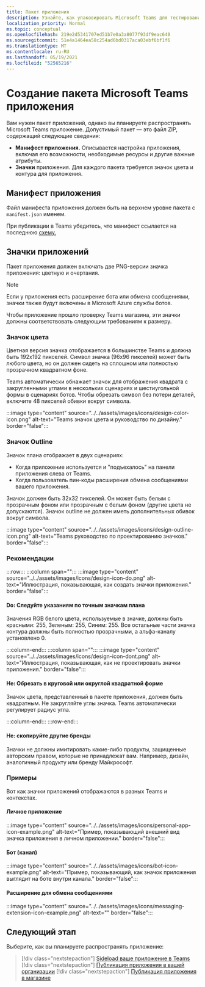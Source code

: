 ```yaml
---
title: Пакет приложения
description: Узнайте, как упаковировать Microsoft Teams для тестирования, загрузки и публикации в магазине.
localization_priority: Normal
ms.topic: conceptual
ms.openlocfilehash: 219e2d5341707ed51b7e0a3a8077f93df9eac640
ms.sourcegitcommit: 51e4a1464ea58c254ad6bd0317aca03ebf6bf1f6
ms.translationtype: MT
ms.contentlocale: ru-RU
ms.lasthandoff: 05/19/2021
ms.locfileid: "52565216"
---
```

# <a name="create-a-microsoft-teams-app-package"></a>Создание пакета Microsoft Teams приложения

Вам нужен пакет приложений, однако вы планируете распространять Microsoft Teams приложение. Допустимый пакет — это файл ZIP, содержащий следующие сведения:

* **Манифест приложения.** Описывается настройка приложения, включая его возможности, необходимые ресурсы и другие важные атрибуты.
* **Значки** приложения. Для каждого пакета требуется значок цвета и контура для приложения.

## <a name="app-manifest"></a>Манифест приложения

Файл манифеста приложения должен быть на верхнем уровне пакета с `manifest.json` именем. 

При публикации в Teams убедитесь, что манифест ссылается на последнюю [схему.](~/resources/schema/manifest-schema.md)

## <a name="app-icons"></a>Значки приложений

Пакет приложения должен включать две PNG-версии значка приложения: цветную и очертания.

> [!Note]
> Если у приложения есть расширение бота или обмена сообщениями, значки также будут включены в Microsoft Azure службы ботов.

Чтобы приложение прошло проверку Teams магазина, эти значки должны соответствовать следующим требованиям к размеру.

### <a name="color-icon"></a>Значок цвета

Цветная версия значка отображается в большинстве Teams и должна быть 192x192 пикселей. Символ значка (96x96 пикселей) может быть любого цвета, но он должен сидеть на сплошном или полностью прозрачном квадратном фоне.

Teams автоматически обнажает значок для отображения квадрата с закругленными углами в нескольких сценариях и шестиугольной формы в сценариях ботов. Чтобы обрезать символ без потери деталей, включите 48 пикселей обивки вокруг символа.

:::image type="content" source="../../assets/images/icons/design-color-icon.png" alt-text="Teams значок цвета и руководство по дизайну." border="false":::

### <a name="outline-icon"></a>Значок Outline

Значок плана отображает в двух сценариях:

* Когда приложение используется и "подъехалось" на панели приложения слева от Teams.
* Когда пользователь пин-коды расширения обмена сообщениями вашего приложения.

Значок должен быть 32x32 пикселей. Он может быть белым с прозрачным фоном или прозрачным с белым фоном (другие цвета не допускаются). Значок outline не должен иметь дополнительных обивок вокруг символа.

:::image type="content" source="../../assets/images/icons/design-outline-icon.png" alt-text="Teams руководство по проектированию значков." border="false":::

### <a name="best-practices"></a>Рекомендации

:::row:::
   :::column span="":::
:::image type="content" source="../../assets/images/icons/design-icon-do.png" alt-text="Иллюстрация, показывающая, как создать значки приложения." border="false":::

#### <a name="do-follow-the-precise-outline-icon-guidelines"></a>Do: Следуйте указаниям по точным значкам плана

Значения RGB белого цвета, используемые в значке, должны быть красными: 255, Зеленым: 255, Синим: 255. Все остальные части значка контура должны быть полностью прозрачными, а альфа-каналу установлено 0.

   :::column-end:::
   :::column span="":::
:::image type="content" source="../../assets/images/icons/design-icon-dont.png" alt-text="Иллюстрация, показывающая, как не проектировать значки приложения." border="false":::

#### <a name="dont-crop-in-a-circular-or-rounded-square-shape"></a>Не: Обрезать в круговой или округлой квадратной форме

Значок цвета, представленный в пакете приложения, должен быть квадратным. Не закругляйте углы значка. Teams автоматически регулирует радиус угла.

   :::column-end:::
:::row-end:::

#### <a name="dont-copy-other-brands"></a>Не: скопируйте другие бренды

Значки не должны имитировать какие-либо продукты, защищенные авторским правом, которые не принадлежат вам. Например, дизайн, аналогичный продукту или бренду Майкрософт.

### <a name="examples"></a>Примеры

Вот как значки приложений отображаются в разных Teams и контекстах.

#### <a name="personal-app"></a>Личное приложение

:::image type="content" source="../../assets/images/icons/personal-app-icon-example.png" alt-text="Пример, показывающий внешний вид значка приложения в личном приложении." border="false":::

#### <a name="bot-channel"></a>Бот (канал)

:::image type="content" source="../../assets/images/icons/bot-icon-example.png" alt-text="Пример, показывающий, как значок приложения выглядит на боте внутри канала." border="false":::

#### <a name="messaging-extension"></a>Расширение для обмена сообщениями

:::image type="content" source="../../assets/images/icons/messaging-extension-icon-example.png" alt-text="<alt text>" border="false":::

## <a name="next-step"></a>Следующий этап

Выберите, как вы планируете распространять приложение:

> [!div class="nextstepaction"]
> [Sideload ваше приложение в Teams](~/concepts/deploy-and-publish/apps-upload.md)
> [!div class="nextstepaction"]
> [Публикация приложения в вашей организации](/MicrosoftTeams/tenant-apps-catalog-teams?toc=/microsoftteams/platform/toc.json&bc=/MicrosoftTeams/breadcrumb/toc.json)
> [!div class="nextstepaction"]
> [Публикация приложения в магазине](~/concepts/deploy-and-publish/appsource/publish.md)
